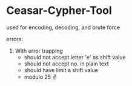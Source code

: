 # Ceasar-Cypher-Tool
used for encoding, decoding, and brute force




errors:
1. With error trapping
   - should not accept letter 'e' as shift value
   - should not accept no. in plain text
   - should have limit a shift value
   - modulo 25 ✌️
